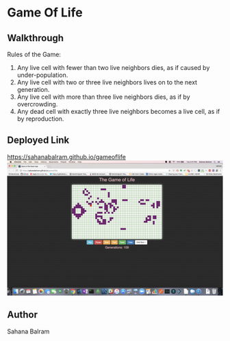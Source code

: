 # Game Of Life

## Walkthrough
Rules of the Game:
1. Any live cell with fewer than two live neighbors dies, as if caused by under-population.
2. Any live cell with two or three live neighbors lives on to the next generation.
3. Any live cell with more than three live neighbors dies, as if by overcrowding.
4. Any dead cell with exactly three live neighbors becomes a live cell, as if by reproduction.

## Deployed Link
https://sahanabalram.github.io/gameoflife
![screenshot of the App](gameoflife.png)
## Author
Sahana Balram
